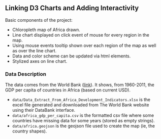 ## Linking D3 Charts and Adding Interactivity

Basic components of the project:
* Chloropleth map of Africa drawn.
* Line chart displayed on click event of mouse for every region in the map.
* Using mouse events tooltip shown over each region of the map as well as over the line chart.
* Data and color scheme can be updated via html elements.
* Stylized axes on line chart.

### Data Description

The data comes from the World Bank ([link](https://databank.worldbank.org/source/africa-development-indicators)). It shows, from 1960-2011, the GDP per capita of countries in Africa (based on current USD). 

* `data/Data_Extract_From_Africa_Development_Indicators.xlsx` is the excel file generated and downloaded from The World Bank website using their DataBank interface.
* `data/africa_gdp_per_capita.csv` is the formatted csv file where some countries have missing data for some years (stored as empty strings).
* `data/africa.geojson` is the geojson file used to create the map (ie, the country shapes).
